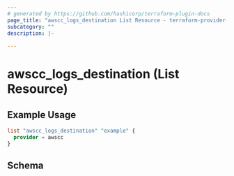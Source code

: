 ```yaml
---
# generated by https://github.com/hashicorp/terraform-plugin-docs
page_title: "awscc_logs_destination List Resource - terraform-provider-awscc"
subcategory: ""
description: |-
  
---
```


# awscc_logs_destination (List Resource)



## Example Usage

```terraform
list "awscc_logs_destination" "example" {
  provider = awscc
}
```

<!-- schema generated by tfplugindocs -->
## Schema
